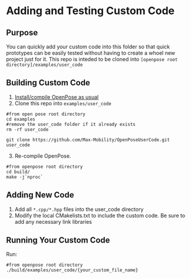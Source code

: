 Adding and Testing Custom Code
====================================



## Purpose
You can quickly add your custom code into this folder so that quick prototypes can be easily tested without having to create a whoel new project just for it. This repo is inteded to be cloned into `[openpose root directory]/examples/user_code`



## Building Custom Code
1. [Install/compile OpenPose as usual](https://github.com/CMU-Perceptual-Computing-Lab/openpose/blob/master/doc/installation.md#installation)
2. Clone this repo into `examples/user_code`
```
#from open pose root directory
cd examples
#remove the user_code folder if it already exists
rm -rf user_code

git clone https://github.com/Max-Mobility/OpenPoseUserCode.git user_code
```

3. Re-compile OpenPose.
```
#from openpose root directory
cd build/
make -j`nproc`
```

## Adding New Code

1. Add all `*.cpp/*.hpp` files into the user_code directory
2. Modify the local CMakelists.txt to include the custom code. Be sure to add any necessary link libraries

## Running Your Custom Code
Run:
```
#from openpose root directory
./build/examples/user_code/{your_custom_file_name}
```
